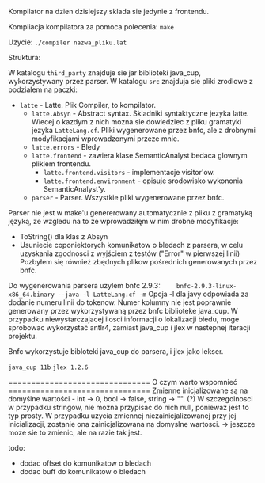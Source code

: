 Kompilator na dzien dzisiejszy sklada sie jedynie z frontendu.

Kompliacja kompilatora za pomoca polecenia: `make`

Uzycie: `./compiler nazwa_pliku.lat`

Struktura:

W katalogu `third_party` znajduje sie jar biblioteki java_cup, wykorzystywany przez parser. W katalogu `src` znajduja
sie pliki zrodlowe z podzialem na paczki:
- `latte` - Latte. Plik Compiler, to kompilator.
  - `latte.Absyn` - Abstract syntax. Skladniki syntaktyczne jezyka latte. Wiecej o kazdym z nich mozna sie dowiedziec z
  pliku gramatyki jezyka `LatteLang.cf`. Pliki wygenerowane przez bnfc, 
  ale z drobnymi modyfikacjami wprowadzonymi przeze mnie.
  - `latte.errors` - Bledy
  - `latte.frontend` - zawiera klase SemanticAnalyst bedaca glownym plikiem frontendu.
      - `latte.frontend.visitors` - implementacje visitor'ow.
      - `latte.frontend.environment` - opisuje srodowisko wykononia SemanticAnalyst'y.
  - `parser` - Parser. Wszystkie pliki wygenerowane przez bnfc.

Parser nie jest w make'u genererowany automatycznie z pliku z gramatyką języką, ze wzgledu na to że wprowadziłęm w nim drobne modyfikacje:
- ToString() dla klas z Absyn
- Usuniecie coponiektorych komunikatow o bledach z parsera, w celu uzyskania zgodnosci z wyjściem z testów ("Error" w pierwszej linii)
Pozbyłem się również zbędnych plikow pośrednich generowanych przez bnfc.


Do wygenerowania parsera uzylem bnfc 2.9.3:
`    bnfc-2.9.3-linux-x86_64.binary --java -l LatteLang.cf -m`
Opcja -l dla javy odpowiada za dodanie numeru linii do tokenow. Numer kolumny nie jest poprawnie generowany przez wykorzystywaną przez bnfc biblioteke java_cup. 
W przypadku niewystarczajacej ilosci informacji o lokalizacji błedu, moge sprobowac wykorzystać antlr4, zamiast java_cup i jlex w nastepnej iteracji projektu.


Bnfc wykorzystuje bibloteki java_cup do parsera, i jlex jako lekser.

`java_cup 11b`
`jlex 1.2.6`

=============================== O czym warto wspomnieć ===============================
Zmienne inicjalizowane są na domyślne wartości - int -> 0, bool -> false, string -> "".
(?) W szczegolnosci w przypadku stringow, nie mozna przypisac do nich null, poniewaz jest to typ prosty.
W przypadku uzycia zmiennej niezainicjalizowanej przy jej inicializacji, zostanie ona zainicjalizowana na domyslne wartosci. -> jeszcze moze sie to zmienic, ale na razie tak jest.



todo:
- dodac offset do komunikatow o bledach
- dodac buff do komunikatow o bledach